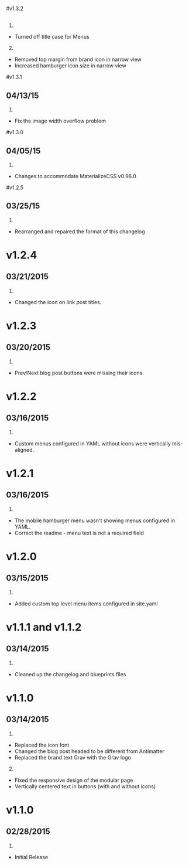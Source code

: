 #v1.3.2
##
1. [](#improvement)
  * Turned off title case for Menus

2. [](#bugfix)
  * Removed top margin from brand icon in narrow view
  * Increased hamburger icon size in narrow view

#v1.3.1
## 04/13/15
1. [](#bugfix)
  * Fix the image width overflow problem

#v1.3.0
## 04/05/15
1. [](#improved)
  * Changes to accommodate MaterializeCSS v0.96.0

#v1.2.5
## 03/25/15
1. [](#bugfix)
  * Rearranged and repaired the format of this changelog


# v1.2.4
## 03/21/2015

1. [](#improved)
  * Changed the icon on link post titles.


# v1.2.3
## 03/20/2015

1. [](#bugfix)
  * Prev/Next blog post buttons were missing their icons.


# v1.2.2
## 03/16/2015

1. [](#bugfix)
  * Custom menus configured in YAML without icons were vertically mis-aligned.


# v1.2.1
## 03/16/2015

1. [](#bugfix)
  * The mobile hamburger menu wasn't showing menus configured in YAML.
  * Correct the readme - menu text is not a required field


# v1.2.0
## 03/15/2015

1. [](#new)
  * Added custom top level menu items configured in site.yaml


# v1.1.1 and v1.1.2
## 03/14/2015

1. [](#improved)
  * Cleaned up the changelog and blueprints files


# v1.1.0
## 03/14/2015

1. [](#improved)
  * Replaced the icon font
  * Changed the blog post headed to be different from Antimatter
  * Replaced the brand text Grav with the Grav logo
2. [](#bugfix)
  * Fixed the responsive design of the modular page
  * Vertically centered text in buttons (with and without icons)


# v1.1.0
## 02/28/2015

1. [](#new)
  * Initial Release
